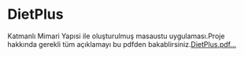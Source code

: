 # DietPlus
Katmanlı Mimari Yapısi ile oluşturulmuş masaustu uygulaması.Proje  hakkında gerekli tüm açıklamayı bu pdfden bakablirsiniz.[DietPlus.pdf…]()


